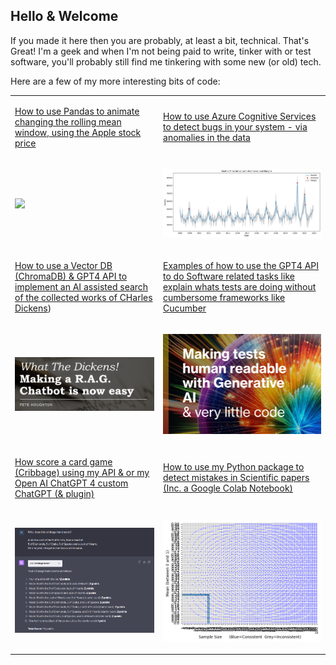 ## Hello & Welcome

If you made it here then you are probably, at least a bit, technical. That's Great! I'm a geek and when I'm not being paid to write, tinker with or test software, you'll probably still find me tinkering with some new (or old) tech.

Here are a few of my more interesting bits of code:

<table>
<tr>
<td>

[How to use Pandas to animate changing the rolling mean window, using the Apple stock price](https://github.com/phoughton/rolling_mean_panda)

</TD>
<TD>

[How to use Azure Cognitive Services to detect bugs in your system - via anomalies in the data](https://github.com/phoughton/anomal/tree/main)

</TD>
</TR>
<tr>
<td>

[<img src="https://github.com/phoughton/rolling_mean_panda/blob/master/apple_stock_price_smoothing_animation.gif?raw=true" width="400">](https://github.com/phoughton/rolling_mean_panda)

</TD>
<TD>
  
[<img src="https://github.com/phoughton/anomal/blob/main/docs/example.png?raw=true" width="400">](https://github.com/phoughton/anomal/tree/main)

</TD>
</TR>


<tr>
<td>

[How to use a Vector DB (ChromaDB) & GPT4 API to implement an AI assisted search of the collected works of CHarles Dickens](https://github.com/phoughton/What_the_dickens_RAG))

</TD>
<TD>

[Examples of how to use the GPT4 API to do Software related tasks like explain whats tests are doing without cumbersome frameworks like Cucumber](https://github.com/phoughton/oai_examples)

</TD>
</TR>
<tr>
<td>

[<img src="https://github.com/phoughton/What_the_dickens_RAG/blob/main/docs/Slides_talk_vector_db_gpt4_dickens.png?raw=true" width="400">](https://github.com/phoughton/What_the_dickens_RAG)

</TD>
<TD>
  
[<img src="https://github.com/phoughton/oai_examples/blob/main/docs/2023JUN13_gpt4_for_tests.png?raw=true" width="400">](https://github.com/phoughton/oai_examples/tree/main)

</TD>
</TR>



<TR>
<TD>

[How score a card game (Cribbage) using my API & or my Open AI ChatGPT 4 custom ChatGPT (& plugin)](https://github.com/phoughton/cribbage_server)

</TD>
<TD>

[How to use my Python package to detect mistakes in Scientific papers (Inc. a Google Colab Notebook)](https://github.com/phoughton/grim_test)

</TD>
</TR>
<TR>
<TD>

[<img src="https://github.com/phoughton/cribbage_server/blob/master/static/chatgpt4_crib_hand.png?raw=true" width="400">](https://github.com/phoughton/cribbage_server)

</TD>
<TD>
  
[<img src="https://github.com/phoughton/grim_test/blob/master/docs/example_rounding_distribution.png?raw=true" width="400">](https://github.com/phoughton/grim_test)

</TD>
</TR>
</TABLE>

<!--
**phoughton/phoughton** is a ✨ _special_ ✨ repository because its `README.md` (this file) appears on your GitHub profile.

Here are some ideas to get you started:

- 🔭 I’m currently working on ...
- 🌱 I’m currently learning ...
- 👯 I’m looking to collaborate on ...
- 🤔 I’m looking for help with ...
- 💬 Ask me about ...
- 📫 How to reach me: ...
- 😄 Pronouns: ...
- ⚡ Fun fact: ...
-->
